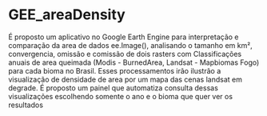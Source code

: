 # GEE_areaDensity
É proposto um aplicativo no Google Earth Engine para interpretação e comparação da area de dados ee.Image(), analisando o tamanho em km², convergencia, omissão e comissão de dois rasters com Classificações anuais de area queimada (Modis - BurnedArea, Landsat - Mapbiomas Fogo) para cada bioma no Brasil. Esses processamentos irão ilustrão a visualização de densidade de area por um mapa das cenas landsat em degrade. É proposto um painel que automatiza consulta dessas visualizações escolhendo somente o ano e o bioma que quer ver os resultados
